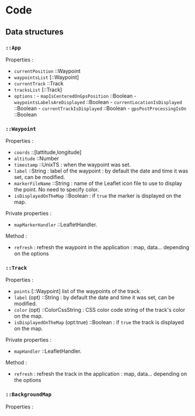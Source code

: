 # Code

## Data structures

### `::App`

Properties :
 - `currentPosition` ::Waypoint
 - `waypointsList` [::Waypoint]
 - `currentTrack` ::Track
 - `tracksList` [::Track]
 - `options` :
		- `mapIsCenteredOnGpsPosition` ::Boolean
		- `waypointsLabelsAreDisplayed` ::Boolean
		- `currentLocationIsDisplayed` ::Boolean
		- `currentTrackIsDisplayed` ::Boolean
		- `gpsPostProcessingIsOn` ::Boolean

 
### `::Waypoint`

Properties :
 - `coords` ::[lattitude,longitude]
 - `altitude` ::Number
 - `timestamp` ::UnixTS : when the waypoint was set.
 - `label` ::String : label of the waypoint : by default the date and time it was set, can be modified.
 - `markerFileName` ::String : name of the Leaflet icon file to use to display the point. No need to specify color.
 - `isDisplayedOnTheMap` ::Boolean : if `true` the marker is displayed on the map.
 
Private properties :
 - `mapMarkerHandler` ::LeafletHandler.
 
Method :
 - `refresh` : refresh the waypoint in the application : map, data... depending on the options
 
### `::Track`

Properties :
 - `points` [::Waypoint] list of the waypoints of the track.
 - `label` (opt) ::String : by default the date and time it was set, can be modified.
 - `color` (opt) ::ColorCssString : CSS color code string of the track's color on the map.
 - `isDisplayedOnTheMap` (opt:true) ::Boolean : if `true` the track is displayed on the map.
 
Private properties :
 - `mapHandler` ::LeafletHandler.
 
Method :
 - `refresh` : refresh the track in the application : map, data... depending on the options

 
### `::BackgroundMap`

Properties :


	
